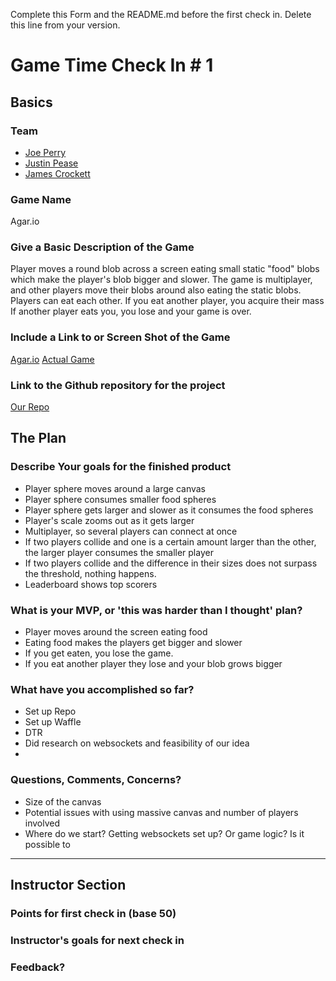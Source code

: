 Complete this Form and the README.md before the first check in. Delete this line from your version.

# Game Time Check In # 1

## Basics

### Team
- [Joe Perry](https://github.com/jwperry)
- [Justin Pease](https://github.com/Jpease1020)
- [James Crockett](https://github.com/jecrockett)

### Game Name

Agar.io

### Give a Basic Description of the Game

 Player moves a round blob across a screen eating small static "food" blobs which make the player's blob bigger and slower. The game is multiplayer, and other players move their blobs around also eating the static blobs. Players can eat each other. If you eat another player, you acquire their mass  If another player eats you, you lose and your game is over.

### Include a Link to or Screen Shot of the Game

[Agar.io](http://i64.tinypic.com/b8wf83.png)
[Actual Game](www.agar.io)

### Link to the Github repository for the project
[Our Repo](https://github.com/jecrockett/gametime)

## The Plan

### Describe Your goals for the finished product

- Player sphere moves around a large canvas
- Player sphere consumes smaller food spheres
- Player sphere gets larger and slower as it consumes the food spheres
- Player's scale zooms out as it gets larger
- Multiplayer, so several players can connect at once
- If two players collide and one is a certain amount larger than the other, the larger player consumes the smaller player
- If two players collide and the difference in their sizes does not surpass the threshold, nothing happens.
- Leaderboard shows top scorers

### What is your MVP, or 'this was harder than I thought' plan?

- Player moves around the screen eating food
- Eating food makes the players get bigger and slower
- If you get eaten, you lose the game.  
- If you eat another player they lose and your blob grows bigger

### What have you accomplished so far?
- Set up Repo
- Set up Waffle
- DTR
- Did research on websockets and feasibility of our idea
-

### Questions, Comments, Concerns?
- Size of the canvas
- Potential issues with using massive canvas and number of players involved
- Where do we start? Getting websockets set up? Or game logic? Is it possible to

-----

## Instructor Section

### Points for first check in (base 50)

### Instructor's goals for next check in

### Feedback?
